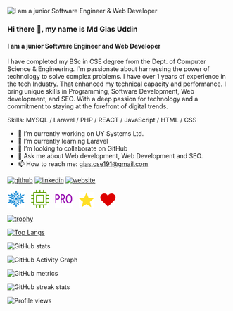 ![I am  a junior Software Engineer & Web Developer](https://my.bdjobs.com/photos/6500001-6525000/2616516126p6k7n.jpg)
### Hi there 👋, my name is Md Gias Uddin
#### I am  a junior Software Engineer and Web Developer

I have completed my BSc in CSE degree from the Dept. of Computer Science & Engineering. I`m passionate about harnessing the power of technology to solve complex problems. I have over 1 years of experience in the tech Industry. That enhanced my technical capacity and performance. I bring unique skills in Programming, Software Development, Web development, and SEO. With a deep passion for technology and a commitment to staying at the forefront of digital trends.

Skills: MYSQL / Laravel / PHP / REACT / JavaScript / HTML / CSS

- 🔭 I’m currently working on UY Systems Ltd. 
- 🌱 I’m currently learning Laravel 
- 👯 I’m looking to collaborate on GitHub 
- 💬 Ask me about Web development, Web Development and SEO.
- 📫 How to reach me: gias.cse191@gmail.com 


[<img src='https://cdn.jsdelivr.net/npm/simple-icons@3.0.1/icons/github.svg' alt='github' height='40'>](https://github.com/GiasMahmud)  [<img src='https://cdn.jsdelivr.net/npm/simple-icons@3.0.1/icons/linkedin.svg' alt='linkedin' height='40'>](https://www.linkedin.com/in/pro-seo-speacialist/) [<img src='https://cdn.jsdelivr.net/npm/simple-icons@3.0.1/icons/icloud.svg' alt='website' height='40'>](https://www.showwcase.com/giascse191)  

<a href='https://archiveprogram.github.com/'><img src='https://raw.githubusercontent.com/acervenky/animated-github-badges/master/assets/acbadge.gif' width='40' height='40'></a> <a href='https://docs.github.com/en/developers'><img src='https://raw.githubusercontent.com/acervenky/animated-github-badges/master/assets/devbadge.gif' width='40' height='40'></a> <a href='https://github.com/pricing'><img src='https://raw.githubusercontent.com/acervenky/animated-github-badges/master/assets/pro.gif' width='40' height='40'></a> <a href='https://stars.github.com/'><img src='https://raw.githubusercontent.com/acervenky/animated-github-badges/master/assets/starbadge.gif' width='35' height='35'></a> <a href='https://docs.github.com/en/github/supporting-the-open-source-community-with-github-sponsors'><img src='https://raw.githubusercontent.com/acervenky/animated-github-badges/master/assets/sponsorbadge.gif' width='35' height='35'></a> 

[![trophy](https://github-profile-trophy.vercel.app/?username=GiasMahmud)](https://github.com/ryo-ma/github-profile-trophy)

[![Top Langs](https://github-readme-stats.vercel.app/api/top-langs/?username=GiasMahmud)](https://github.com/anuraghazra/github-readme-stats)

![GitHub stats](https://github-readme-stats.vercel.app/api?username=GiasMahmud&show_icons=true&count_private=true)  

![GitHub Activity Graph](https://activity-graph.herokuapp.com/graph?username=GiasMahmud)  

![GitHub metrics](https://metrics.lecoq.io/GiasMahmud)  

![GitHub streak stats](https://streak-stats.demolab.com/?user=GiasMahmud)  

![Profile views](https://gpvc.arturio.dev/GiasMahmud)
